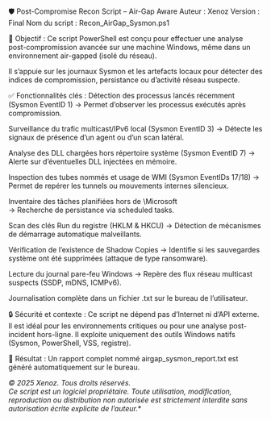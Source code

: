 🛡️ Post-Compromise Recon Script – Air-Gap Aware
Auteur : Xenoz
Version : Final
Nom du script : Recon_AirGap_Sysmon.ps1

🎯 Objectif :
Ce script PowerShell est conçu pour effectuer une analyse post-compromission avancée sur une machine Windows, même dans un environnement air-gapped (isolé du réseau).

Il s’appuie sur les journaux Sysmon et les artefacts locaux pour détecter des indices de compromission, persistance ou d’activité réseau suspecte.

✅ Fonctionnalités clés :
Détection des processus lancés récemment (Sysmon EventID 1)
→ Permet d’observer les processus exécutés après compromission.

Surveillance du trafic multicast/IPv6 local (Sysmon EventID 3)
→ Détecte les signaux de présence d’un agent ou d’un scan latéral.

Analyse des DLL chargées hors répertoire système (Sysmon EventID 7)
→ Alerte sur d’éventuelles DLL injectées en mémoire.

Inspection des tubes nommés et usage de WMI (Sysmon EventIDs 17/18)
→ Permet de repérer les tunnels ou mouvements internes silencieux.

Inventaire des tâches planifiées hors de \Microsoft\
→ Recherche de persistance via scheduled tasks.

Scan des clés Run du registre (HKLM & HKCU)
→ Détection de mécanismes de démarrage automatique malveillants.

Vérification de l’existence de Shadow Copies
→ Identifie si les sauvegardes système ont été supprimées (attaque de type ransomware).

Lecture du journal pare-feu Windows
→ Repère des flux réseau multicast suspects (SSDP, mDNS, ICMPv6).

Journalisation complète dans un fichier .txt sur le bureau de l’utilisateur.

🔒 Sécurité et contexte :
Ce script ne dépend pas d’Internet ni d’API externe. Il est idéal pour les environnements critiques ou pour une analyse post-incident hors-ligne. Il exploite uniquement des outils Windows natifs (Sysmon, PowerShell, VSS, registre).

📂 Résultat :
Un rapport complet nommé airgap_sysmon_report.txt est généré automatiquement sur le bureau.


*© 2025 Xenoz. Tous droits réservés.  
Ce script est un logiciel propriétaire. Toute utilisation, modification, reproduction ou distribution non autorisée est strictement interdite sans autorisation écrite explicite de l’auteur.**

